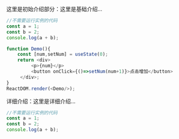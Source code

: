 这里是初始介绍部分：这里是基础介绍...

```js
//不需要运行实例的代码
const a = 1;
const b = 2;
console.log(a + b);
```

<!--start-code-->

```js
function Demo(){
    const [num,setNum] = useState(0); 
    return <div>
         <p>{num}</p>
         <button onClick={()=>setNum(num+1)}>点击增加</button>
     </div>;
}
ReactDOM.render(<Demo/>);
```

<!--end-code-->

详细介绍：这里是详细介绍...

```js
//不需要运行实例的代码
const a = 1;
const b = 2;
console.log(a + b);
```
